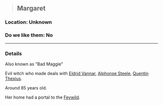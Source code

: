 >## Margaret

### Location: Unknown

### Do we like them: No

***

### Details

Also known as "Bad Maggie"

Evil witch who made deals with [Eldrid Vannar](Notes/Characters/PCs/Eldrid%20Vannar.md), [Alphonse Steele](Notes/Characters/PCs/Alphonse%20Steele.md), [Quentin Thexius](Notes/Characters/PCs/Quentin%20Thexius.md). 

Around 85 years old.

Her home had a portal to the [Feywild](Notes/Locations/Feywild.md).